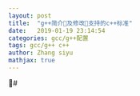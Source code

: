 ```yaml
---
layout: post
title:  "g++简介及修改支持的c++标准"
date:   2019-01-19 23:14:54
categories: gcc/g++配置
tags: gcc/g++ c++ 
author: Zhang siyu
mathjax: true
---
```

#
